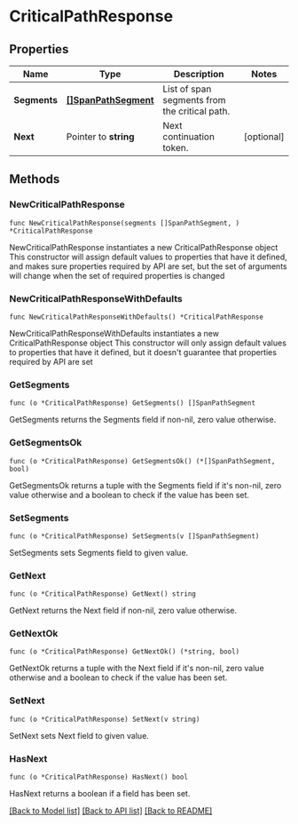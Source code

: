 # CriticalPathResponse

## Properties

Name | Type | Description | Notes
------------ | ------------- | ------------- | -------------
**Segments** | [**[]SpanPathSegment**](SpanPathSegment.md) | List of span segments from the critical path. | 
**Next** | Pointer to **string** | Next continuation token. | [optional] 

## Methods

### NewCriticalPathResponse

`func NewCriticalPathResponse(segments []SpanPathSegment, ) *CriticalPathResponse`

NewCriticalPathResponse instantiates a new CriticalPathResponse object
This constructor will assign default values to properties that have it defined,
and makes sure properties required by API are set, but the set of arguments
will change when the set of required properties is changed

### NewCriticalPathResponseWithDefaults

`func NewCriticalPathResponseWithDefaults() *CriticalPathResponse`

NewCriticalPathResponseWithDefaults instantiates a new CriticalPathResponse object
This constructor will only assign default values to properties that have it defined,
but it doesn't guarantee that properties required by API are set

### GetSegments

`func (o *CriticalPathResponse) GetSegments() []SpanPathSegment`

GetSegments returns the Segments field if non-nil, zero value otherwise.

### GetSegmentsOk

`func (o *CriticalPathResponse) GetSegmentsOk() (*[]SpanPathSegment, bool)`

GetSegmentsOk returns a tuple with the Segments field if it's non-nil, zero value otherwise
and a boolean to check if the value has been set.

### SetSegments

`func (o *CriticalPathResponse) SetSegments(v []SpanPathSegment)`

SetSegments sets Segments field to given value.


### GetNext

`func (o *CriticalPathResponse) GetNext() string`

GetNext returns the Next field if non-nil, zero value otherwise.

### GetNextOk

`func (o *CriticalPathResponse) GetNextOk() (*string, bool)`

GetNextOk returns a tuple with the Next field if it's non-nil, zero value otherwise
and a boolean to check if the value has been set.

### SetNext

`func (o *CriticalPathResponse) SetNext(v string)`

SetNext sets Next field to given value.

### HasNext

`func (o *CriticalPathResponse) HasNext() bool`

HasNext returns a boolean if a field has been set.


[[Back to Model list]](../README.md#documentation-for-models) [[Back to API list]](../README.md#documentation-for-api-endpoints) [[Back to README]](../README.md)


